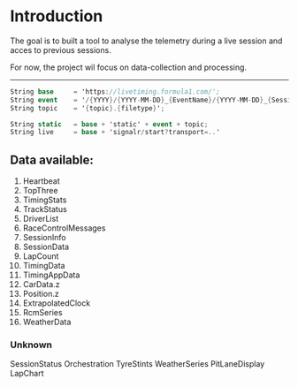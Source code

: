 # Introduction

The goal is to built a tool to analyse the telemetry during a live session and acces to previous sessions.

For now, the project wil focus on data-collection and processing.

---

```c#
String base     = 'https://livetiming.formula1.com/';
String event    = '/{YYYY}/{YYYY-MM-DD}_{EventName}/{YYYY-MM-DD}_{Session}/';
String topic    = '{topic}.{filetype}';

String static   = base + 'static' + event + topic;
String live     = base + 'signalr/start?transport=..'
```

## Data available:
1. Heartbeat
2. TopThree
3. TimingStats
4.  TrackStatus
5.  DriverList
6.  RaceControlMessages
7.  SessionInfo
8.  SessionData
9.  LapCount
10. TimingData
11. TimingAppData
12. CarData.z
13. Position.z
14. ExtrapolatedClock
15. RcmSeries
16. WeatherData

### Unknown
SessionStatus
Orchestration
TyreStints
WeatherSeries
PitLaneDisplay
LapChart
